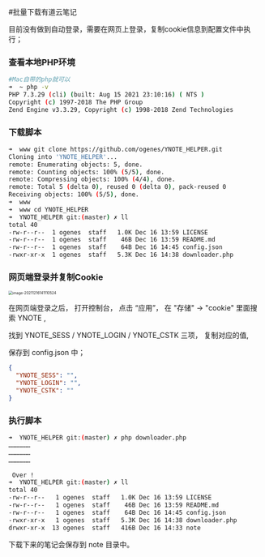 #批量下载有道云笔记

目前没有做到自动登录，需要在网页上登录，复制cookie信息到配置文件中执行；


### 查看本地PHP环境

```sh
#Mac自带的php就可以
➜  ~ php -v
PHP 7.3.29 (cli) (built: Aug 15 2021 23:10:16) ( NTS )
Copyright (c) 1997-2018 The PHP Group
Zend Engine v3.3.29, Copyright (c) 1998-2018 Zend Technologies

```

### 下载脚本

```sh
➜  www git clone https://github.com/ogenes/YNOTE_HELPER.git
Cloning into 'YNOTE_HELPER'...
remote: Enumerating objects: 5, done.
remote: Counting objects: 100% (5/5), done.
remote: Compressing objects: 100% (4/4), done.
remote: Total 5 (delta 0), reused 0 (delta 0), pack-reused 0
Receiving objects: 100% (5/5), done.
➜  www 
➜  www cd YNOTE_HELPER 
➜  YNOTE_HELPER git:(master) ✗ ll
total 40
-rw-r--r--  1 ogenes  staff   1.0K Dec 16 13:59 LICENSE
-rw-r--r--  1 ogenes  staff    46B Dec 16 13:59 README.md
-rw-r--r--  1 ogenes  staff    64B Dec 16 14:45 config.json
-rwxr-xr-x  1 ogenes  staff   5.3K Dec 16 14:38 downloader.php

```

### 网页端登录并复制Cookie

<img src="https://ogenes.oss-cn-beijing.aliyuncs.com/img/2021/202112161411610.png" alt="image-20211216141110524" style="zoom:50%;" />

在网页端登录之后， 打开控制台， 点击 “应用”， 在 "存储" -> "cookie" 里面搜索 YNOTE ,

找到 YNOTE_SESS / YNOTE_LOGIN /  YNOTE_CSTK  三项， 复制对应的值,

保存到 config.json 中；

```json
{
  "YNOTE_SESS": "",
  "YNOTE_LOGIN": "",
  "YNOTE_CSTK": ""
}
```



### 执行脚本

```sh
➜  YNOTE_HELPER git:(master) ✗ php downloader.php 
………………
………………
………………

 Over !
➜  YNOTE_HELPER git:(master) ✗ ll
total 40
-rw-r--r--   1 ogenes  staff   1.0K Dec 16 13:59 LICENSE
-rw-r--r--   1 ogenes  staff    46B Dec 16 13:59 README.md
-rw-r--r--   1 ogenes  staff    64B Dec 16 14:45 config.json
-rwxr-xr-x   1 ogenes  staff   5.3K Dec 16 14:38 downloader.php
drwxr-xr-x  13 ogenes  staff   416B Dec 16 14:33 note

```

下载下来的笔记会保存到 note 目录中。
